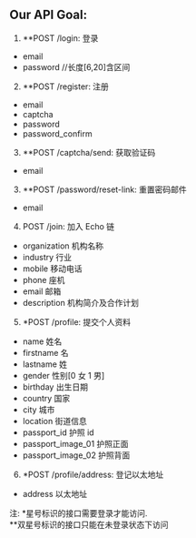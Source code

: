 ## Our API Goal:

1.  \*\*POST /login: 登录
  * email
  * password //长度[6,20]含区间

2.  \*\*POST /register: 注册
  * email
  * captcha
  * password
  * password_confirm

3.  \*\*POST /captcha/send: 获取验证码
  * email

3.  \*\*POST /password/reset-link: 重置密码邮件
  * email

4.  POST /join: 加入 Echo 链
  * organization 机构名称
  * industry 行业
  * mobile 移动电话
  * phone 座机
  * email 邮箱
  * description 机构简介及合作计划

5.  \*POST /profile: 提交个人资料
  * name 姓名
  * firstname 名
  * lastname 姓
  * gender 性别[0 女 1 男]
  * birthday 出生日期
  * country 国家
  * city 城市
  * location 街道信息
  * passport_id 护照 id
  * passport_image_01 护照正面
  * passport_image_02 护照背面

6.  \*POST /profile/address: 登记以太地址
  * address 以太地址

注: \*星号标识的接口需要登录才能访问.  
\*\*双星号标识的接口只能在未登录状态下访问
